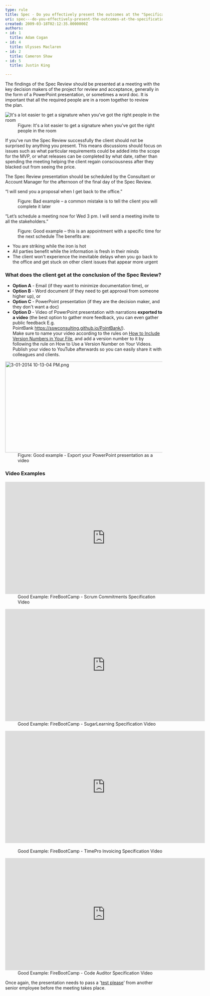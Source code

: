 ```yaml
---
type: rule
title: Spec - Do you effectively present the outcomes at the "Specification Review Presentation"?
uri: spec---do-you-effectively-present-the-outcomes-at-the-specification-review-presentation
created: 2009-03-18T02:12:35.0000000Z
authors:
- id: 1
  title: Adam Cogan
- id: 4
  title: Ulysses Maclaren
- id: 2
  title: Cameron Shaw
- id: 5
  title: Justin King

---
```




<span class='intro'> <p class="ssw15-rteElement-P">​​The findings of the Spec Review&#160;should be presented at a meeting with the key decision makers of the project for review and acceptance, generally in the form of a PowerPoint presentation, or sometimes a word doc. It is important that all the required people are in a room together to review the&#160;plan.<br></p> </span>

<dl class="image"><dt> 
      <img alt="It's a lot easier to get a signature when you've got the right people in the room" src="ProjectManagement_DecisionMakers_Small.jpg" /> 
      <br> 
   </dt><dd>Figure&#58; It's a lot easier to get a signature when you've got the right people in the room </dd></dl><p>If you've run the Spec Review successfully the client should not be surprised by anything you present. This means discussions should focus on issues such as what particular requirements could be added into the scope for the MVP, or what releases can be completed by what date, rather than spending the meeting helping the client regain consciousness after they blacked out from seeing the price.<br></p><p>The Spec Review presentation should be scheduled by the Consultant or Account Manager for the afternoon of the final day of the Spec Review.&#160;<br></p><p class="ssw15-rteElement-GreyBox">“I will send you a proposal when I get back to the office.”</p><dd class="ssw15-rteElement-FigureBad"> Figure&#58; Bad example – a common mistake is to tell the client you will complete it later 
   <br> </dd><p class="ssw15-rteElement-GreyBox">“Let’s schedule a meeting now for Wed 3 pm. I will send a meeting invite to all the stakeholders.”</p><dd class="ssw15-rteElement-FigureGood"> Figure&#58; Good example – this is an appointment with a specific time for the next schedule&#160;The benefits are&#58;</dd><ul><li>You are striking while the iron is hot</li><li>All parties benefit while the information is fresh in their minds</li><li>The client won't experience the inevitable delays when you go back to the office and get stuck on other client issues that appear more urgent</li></ul><h3 class="ssw15-rteElement-H3">What does the client get at the conclusion of the Spec Review? 
   <br> </h3><ul><li>
      <b>Option A</b> - Email (if they want to minimize documentation time), or​<br></li><li>
      <b>Option B</b>&#160;-&#160;Word document (if they need to get approval from someone higher up), or</li><li>
      <b>Option C&#160;</b>-&#160;PowerPoint presentation (if they are the decision maker, and they don't want a doc)<br></li><li>
      <strong style="background-color&#58;initial;">Option D&#160;</strong><span style="background-color&#58;initial;">- </span>
      <span style="background-color&#58;initial;">Video of<b></b> </span>
      <span style="background-color&#58;initial;">PowerPoint presentation with narrations&#160;</span><strong style="background-color&#58;initial;">exported to a video</strong><span style="background-color&#58;initial;">&#160;</span><span style="background-color&#58;initial;">(the best option to gather more feedback, you can even gather public feedback E.g. PointBank&#160;</span><a href="https&#58;//sswconsulting.github.io/PointBank/" style="background-color&#58;initial;">https&#58;//sswconsulting.github.io/PointBank/</a><span style="background-color&#58;initial;">).​</span><br>Make sure to name your video according to the rules on&#160;<a href="/_layouts/15/FIXUPREDIRECT.ASPX?WebId=3dfc0e07-e23a-4cbb-aac2-e778b71166a2&amp;TermSetId=07da3ddf-0924-4cd2-a6d4-a4809ae20160&amp;TermId=d2f51289-6130-4f59-864f-7b41329000cd" style="background-color&#58;initial;">How to Include Version Numbers in Your File</a><span style="background-color&#58;initial;">, and add a version number to it by following the rule&#160;on How to Use a Version Number on Your Videos. Publish your video to YouTube afterwards so you can easily share it with colleagues and clients.&#160;​</span></li></ul><dl class="goodImage"><dt> 
            <img alt="3-01-2014 10-13-04 PM.png" src="3-01-2014%2010-13-04%20PM.png" style="width&#58;612px;height&#58;292px;" /> 
         </dt><dd>Figure&#58;&#160;Good example -&#160;Export your PowerPoint&#160;presentation as a video<br></dd></dl>
<h3>Video Examples 
   <br></h3><dl class="goodImage"><dt> 
      <iframe width="640" height="360" src="https&#58;//www.youtube.com/embed/sPMT6Udh7rQ" frameborder="0"></iframe></dt><dd>Good Example&#58; FireBootCamp - Scrum Commitments Specification Video</dd></dl><dl class="goodImage"><dt> 
      <iframe width="640" height="360" src="https&#58;//www.youtube.com/embed/nywSzMhkZV4" frameborder="0"></iframe></dt><dd>Good Example&#58; FireBootCamp - SugarLearning Specification Video</dd></dl><dl class="goodImage"><dt> 
      <iframe width="640" height="360" src="https&#58;//www.youtube.com/embed/VhWPZERUiYg" frameborder="0"></iframe>​<br></dt><dd>Good Example&#58; FireBootCamp - TimePro Invoicing Specification Video</dd></dl><dl class="goodImage"><dt> 
      <iframe width="640" height="360" src="https&#58;//www.youtube.com/embed/vpFCtChJPVA" frameborder="0"></iframe></dt><dd>Good Example&#58; FireBootCamp - Code Auditor Specification Video</dd></dl><p>Once again, the presentation needs to pass a '<a title="Test Please" href="/_layouts/15/FIXUPREDIRECT.ASPX?WebId=3dfc0e07-e23a-4cbb-aac2-e778b71166a2&amp;TermSetId=07da3ddf-0924-4cd2-a6d4-a4809ae20160&amp;TermId=d66a9404-2ca9-4d19-ad6c-df1618b4fc28">test please</a>' from another senior employee before the meeting takes place.<br></p>


